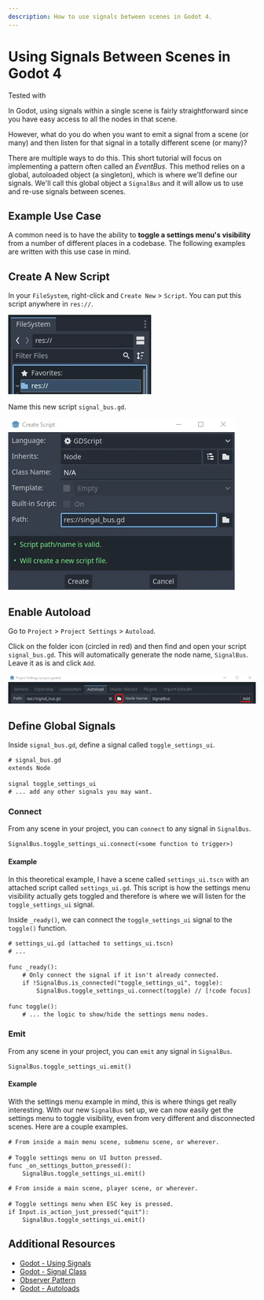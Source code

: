 ```yaml
---
description: How to use signals between scenes in Godot 4.
---
```


<!-- Gets the meta data og:title.  -->
# Using Signals Between Scenes in Godot 4

Tested with <Badge type="tip" text="Godot 4.1.1" /> <Badge type="tip" text="GDScript" />

In Godot, using signals within a single scene is fairly straightforward since you have easy access to all the nodes in that scene.

However, what do you do when you want to emit a signal from a scene (or many) and then listen for that signal in a totally different scene (or many)?

There are multiple ways to do this. This short tutorial will focus on implementing a pattern often called an *EventBus*. This method relies on a global, autoloaded object (a singleton), which is where we'll define our signals. We'll call this global object a `SignalBus` and it will allow us to use and re-use signals between scenes.

## Example Use Case
A common need is to have the ability to **toggle a settings menu's visibility** from a number of different places in a codebase. The following examples are written with this use case in mind.

## Create A New Script
In your `FileSystem`, right-click and `Create New` > `Script`. You can put this script anywhere in `res://`.

![Godot filesystem.](./images/signal-between-file-system.webp)

Name this new script `signal_bus.gd`.

![Create new script panel.](./images/signal-between-signal-bus.webp)

## Enable Autoload
Go to `Project` > `Project Settings` > `Autoload`. 

Click on the folder icon (circled in red) and then find and open your script `signal_bus.gd`. This will automatically generate the node name, `SignalBus`. Leave it as is and click `Add`.

![Autoload menu.](./images/signal-between-autoload.webp)

## Define Global Signals
Inside `signal_bus.gd`, define a signal called `toggle_settings_ui`. 

```gdscript
# signal_bus.gd
extends Node

signal toggle_settings_ui
# ... add any other signals you may want.
```

### Connect
From any scene in your project, you can `connect` to any signal in `SignalBus`.
```gdscript
SignalBus.toggle_settings_ui.connect(<some function to trigger>)
```

#### Example
In this theoretical example, I have a scene called `settings_ui.tscn` with an attached script called `settings_ui.gd`. This script is how the settings menu visibility actually gets toggled and therefore is where we will listen for the `toggle_settings_ui` signal. 

Inside `_ready()`, we can connect the `toggle_settings_ui` signal to the `toggle()` function. 

```gdscript
# settings_ui.gd (attached to settings_ui.tscn)
# ...

func _ready():
	# Only connect the signal if it isn't already connected.
	if !SignalBus.is_connected("toggle_settings_ui", toggle):
		SignalBus.toggle_settings_ui.connect(toggle) // [!code focus]

func toggle():
	# ... the logic to show/hide the settings menu nodes.
```

### Emit
From any scene in your project, you can `emit` any signal in `SignalBus`.

```gdscript
SignalBus.toggle_settings_ui.emit()
```

#### Example
With the settings menu example in mind, this is where things get really interesting. With our new `SignalBus` set up, we can now easily get the settings menu to toggle visibility, even from very different and disconnected scenes. Here are a couple examples.

```gdscript
# From inside a main menu scene, submenu scene, or wherever.

# Toggle settings menu on UI button pressed.
func _on_settings_button_pressed():
	SignalBus.toggle_settings_ui.emit()
```

```gdscript
# From inside a main scene, player scene, or wherever.

# Toggle settings menu when ESC key is pressed.
if Input.is_action_just_pressed("quit"):
	SignalBus.toggle_settings_ui.emit()
```

## Additional Resources
- [Godot - Using Signals](https://docs.godotengine.org/en/stable/getting_started/step_by_step/signals.html)
- [Godot - Signal Class](https://docs.godotengine.org/en/stable/classes/class_signal.html)
- [Observer Pattern](https://gameprogrammingpatterns.com/observer.html)
- [Godot - Autoloads](https://docs.godotengine.org/en/stable/tutorials/scripting/singletons_autoload.html)
